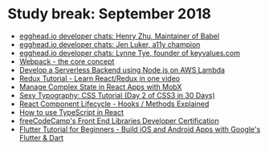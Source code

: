 # Study break: September 2018

- [egghead.io developer chats: Henry Zhu, Maintainer of Babel](https://player.fm/series/eggheadio-developer-chats-1728019/henry-zhu-maintainer-of-babel)
- [egghead.io developer chats: Jen Luker, a11y champion](https://player.fm/series/eggheadio-developer-chats-1728019/jen-luker-a11y-champion)
- [egghead.io developer chats: Lynne Tye, founder of keyvalues.com
](https://player.fm/series/eggheadio-developer-chats-1728019/lynne-tye-founder-of-keyvaluescom)
- [Webpack - the core concept](https://webpack.academy/courses/enrolled/104961)
- [Develop a Serverless Backend using Node.js on AWS Lambda](https://egghead.io/courses/develop-a-serverless-backend-using-node-js-on-aws-lambda)
- [Redux Tutorial - Learn React/Redux in one video
](https://www.youtube.com/watch?v=OSSpVLpuVWA)
- [Manage Complex State in React Apps with MobX](https://egghead.io/courses/manage-complex-state-in-react-apps-with-mobx)
- [Sexy Typography: CSS Tutorial (Day 2 of CSS3 in 30 Days)
](https://www.youtube.com/watch?v=LrZNeyK1xU8)
- [React Component Lifecycle - Hooks / Methods Explained
](https://www.youtube.com/watch?v=m_mtV4YaI8c)
- [How to use TypeScript in React](https://www.youtube.com/watch?v=dy9gr94s6ZY)
- [freeCodeCamp's Front End Libraries Developer Certification](https://www.freecodecamp.org/certification/eowino/front-end-libraries)
- [Flutter Tutorial for Beginners - Build iOS and Android Apps with Google's Flutter & Dart
](https://www.youtube.com/watch?v=GLSG_Wh_YWc)
